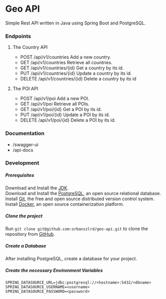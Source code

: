 # Geo API
Simple Rest API written in Java using Spring Boot and PostgreSQL.

### Endpoints

1) The Country API
   - POST /api/v1/countries Add a new country.
   - GET /api/v1/countries Retrieve all countries.
   - GET /api/v1/countries/{id} Get a country by its id.
   - PUT /api/v1/countries/{id} Update a country by its id.
   - DELETE /api/v1/countries/{id} Delete a country by its id
   
1) The POI API
   - POST /api/v1/poi Add a new POI.
   - GET /api/v1/poi Retrieve all POIs.
   - GET /api/v1/poi/{id} Get a POI by its id.
   - PUT /api/v1/poi/{id} Update a POI by its id.
   - DELETE /api/v1/poi/{id} Delete a POI by its id.

### Documentation 
   - /swagger-ui
   - /api-docs 

### Development

##### Prerequisites
Download and Install the [JDK](https://www.oracle.com/java/technologies/downloads/).  
Download and Install the [PostgreSQL](https://www.postgresql.org/https://www.postgresql.org/), an open source relational database.  
Install [Git](https://git-scm.com/book/en/v2/Getting-Started-Installing-Git), the free and open source distributed version control system.
Install [Docker](https://docs.docker.com/get-docker/), an open source containerization platform.

##### Clone the project
Run `git clone git@github.com:orbanszlrd/geo-api.git` to clone the repository from [GitHub](https://github.com/orbanszlrd/geo-api).

##### Create a Database
After installing PostgreSQL, create a database for your project.

##### Create the necessary Environment Variables
```
SPRING_DATASOURCE_URL=jdbc:postgresql://<hostname>:5432/<dbname>
SPRING_DATASOURCE_USERNAME=<username>
SPRING_DATASOURCE_PASSWORD=<password>
```